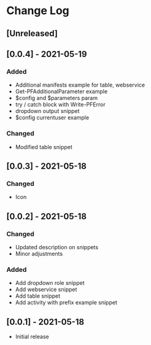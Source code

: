 # Change Log

## [Unreleased]

## [0.0.4] - 2021-05-19

### Added

- Additional manifests example for table, webservice
- Get-PFAdditionalParameter example
- $config and $parameters param
- try / catch block with Write-PFError
- dropdown output snippet
- $config currentuser example

### Changed

- Modified table snippet

## [0.0.3] - 2021-05-18

### Changed

- Icon

## [0.0.2] - 2021-05-18

### Changed

- Updated description on snippets
- Minor adjustments

### Added

- Add dropdown role snippet
- Add webservice snippet
- Add table snippet
- Add activity with prefix example snippet

## [0.0.1] - 2021-05-18

- Initial release

